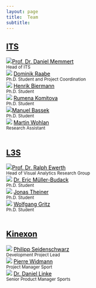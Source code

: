 ```yaml
---
layout: page
title:  Team
subtitle:
---
```


  <div><a href="https://www.dshs-koeln.de/en/institut-fuer-trainingswissenschaft-und-sportinformatik/" style="color:black"><h2>ITS</h2></a></div>
  <div class="row">
    <div class="column">
      <img src="../assets/img/Daniel_Memmert.jpeg"><a href="https://www.dshs-koeln.de/en/visitenkarte/person/univ-prof-dr-daniel-memmert/" style="color:black">Prof. Dr. Daniel Memmert</a> <br />
      <small>Head of ITS</small><br />
    </div>
    <div class="column">
      <img src="../assets/img/Dominik_Raabe.jpg">
        <a href="https://www.dshs-koeln.de/visitenkarte/person/dominik-raabe/" style="color:black">Dominik Raabe</a> <br />
      <small>Ph.D. Student and Project Coordination</small><br />
    </div>
    <div class="column">
        <img src="../assets/img/Hendrik_Biermann.jpg">
         <a href="https://www.dshs-koeln.de/visitenkarte/person/henrik-biermann/" style="color:black">Henrik Biermann</a>  <br />
        <small>Ph.D. Student</small><br />
    </div>

  <div class="row">
    <div class="column">
      <img src="../assets/img/Rumena_Komitova.jpeg">
        <a href="https://www.dshs-koeln.de/visitenkarte/person/rumena-komitova/" style="color:black">Rumena Komitova</a>  <br />
        <small>Ph.D. Student</small><br />
    </div>
    <div class="column">
    <img src="../assets/img/Manuel_Bassek.jpg"><a href="https://www.dshs-koeln.de/institut-fuer-trainingswissenschaft-und-sportinformatik/" style="color:black">Manuel Bassek</a> <br />
        <small>Ph.D. Student</small><br />
    </div>
    <div class="column">
        <img src="../assets/img/Martin_Wohlan.jpeg">
        <a href="https://www.dshs-koeln.de/visitenkarte/person/martin-wohlan/" style="color:black">Martin Wohlan</a>  <br />
        <small>Research Assistant</small><br />
      </div>
  </div> <br />


<div><a href="https://www.tib.eu/en/research-development/visual-analytics" style="color:black"> <h2>L3S</h2> </a></div>
  <div class="row">
     <div class="column">
      <img src="../assets/img/Ralph_Ewerth.jpeg"><a href="https://www.tib.eu/en/research-development/visual-analytics/staff/ralph-ewerth" style="color:black">Prof. Dr. Ralph Ewerth</a> <br />
      <small>Head of Visual Analytics Research Group</small><br />
    </div>
    <div class="column">
      <img src="../assets/img/Eric_Mueller-Budach.jpg">
       <a href="https://www.tib.eu/en/research-development/visual-analytics/staff/eric-mueller-budack" style="color:black">Dr. Eric Müller-Budack</a><br />
      <small>Ph.D. Student</small><br />
    </div>
    <div class="column">
      <img src="../assets/img/Jonas_Theiner.jpeg">
       <a href="https://www.tib.eu/en/forschung-entwicklung/visual-analytics/mitarbeiterinnen-und-mitarbeiter/huu-hung-nguyen-2" style="color:black">Jonas Theiner</a> <br />
      <small>Ph.D. Student</small><br />
    </div>
  </div>

  <div class="row">
    <div class="column">
        <img src="../assets/img/Wolfgang_Gritz.jpg">
        <a href="https://www.tib.eu/en/research-development/visual-analytics/staff/huu-hung-nguyen-1" style="color:black">Wolfgang Gritz</a> <br />
        <small>Ph.D. Student</small><br />
    </div>
  </div> <br />

<div><a href="https://kinexon.com/de/sport" style="color:black"> <h2>Kinexon</h2></a></div>
  <div class="row">
    <div class="column">
       <img src="../assets/img/Philipp_Seidenschwarz.jpeg">
       <a href="https://kinexon.com/de/sport" style="color:black">Philipp Seidenschwarz</a> <br />
      <small>Development Project Lead</small><br />
    </div>
  <div class="row">
    <div class="column">
       <img src="../assets/img/Pierre_Widmann.jpeg">
       <a href="https://kinexon.com/de/sport" style="color:black">Pierre Widmann</a> <br />
      <small>Project Manager Sport</small><br />
    </div>
    <div class="column">
        <img src="../assets/img/Daniel_Linke.jpeg">
         <a href="https://kinexon.com/de/sport" style="color:black">Dr. Daniel Linke</a>  <br />
        <small>Senior Product Manager Sports</small><br />
    </div>
  </div>
    





